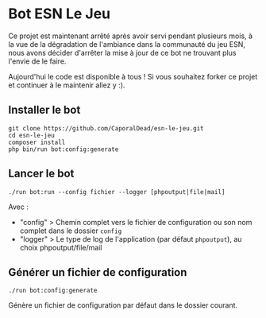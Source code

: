 # Bot ESN Le Jeu

Ce projet est maintenant arrêté après avoir servi pendant plusieurs mois, à la vue de la dégradation de l'ambiance dans la communauté du jeu ESN, nous avons décider d'arrêter la mise à jour de ce bot ne trouvant plus l'envie de le faire.

Aujourd'hui le code est disponible à tous ! Si vous souhaitez forker ce projet et continuer à le maintenir allez y :).

## Installer le bot

```
git clone https://github.com/CaporalDead/esn-le-jeu.git
cd esn-le-jeu
composer install
php bin/run bot:config:generate
```

## Lancer le bot

```
./run bot:run --config fichier --logger [phpoutput|file|mail]
```

Avec :
* "config" > Chemin complet vers le fichier de configuration ou son nom complet dans le dossier `config`
* "logger" > Le type de log de l'application (par défaut `phpoutput`), au choix phpoutput/file/mail

## Générer un fichier de configuration

```
./run bot:config:generate
```

Génère un fichier de configuration par défaut dans le dossier courant.
